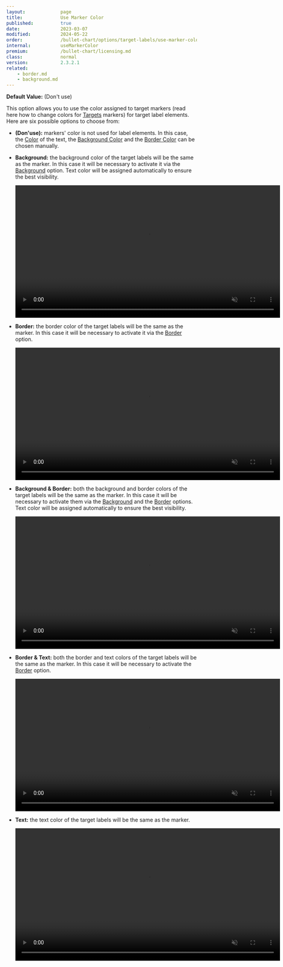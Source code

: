 ```yaml
---
layout:             page
title:              Use Marker Color
published:          true
date:               2023-03-07
modified:   	    2024-05-22
order:              /bullet-chart/options/target-labels/use-marker-color
internal:           useMarkerColor
premium:            /bullet-chart/licensing.md
class:              normal
version:            2.3.2.1
related:
    - border.md
    - background.md
---
```


**Default Value:** (Don't use)

This option allows you to use the color assigned to target markers (read here how to change colors for [Targets](/_docs/bullet-chart/options/targets/color.md) markers) for target label elements.
Here are six possible options to choose from:

- **(Don'use):** markers' color is not used for label elements. In this case, the [Color](color.md) of the text, the [Background Color](background-colour.md) and the [Border Color](border-color.md) can be chosen manually.

- **Background:** the background color of the target labels will be the same as the marker. In this case it will be necessary to activate it via the [Background](background.md) option. Text color will be assigned automatically to ensure the best visibility.

    <video src="images/target-labels-use-marker-color-background.mp4" width="700" autoplay loop muted></video>

- **Border:** the border color of the target labels will be the same as the marker. In this case it will be necessary to activate it via the [Border](border.md) option.

    <video src="images/target-labels-use-marker-color-border.mp4" width="700" autoplay loop muted></video>

- **Background & Border:** both the background and border colors of the target labels will be the same as the marker. In this case it will be necessary to activate them via the [Background](background.md) and the [Border](border.md) options. Text color will be assigned automatically to ensure the best visibility.

    <video src="images/target-labels-use-marker-color-background&border.mp4" width="700" autoplay loop muted></video>
    
- **Border & Text:** both the border and text colors of the target labels will be the same as the marker. In this case it will be necessary to activate the [Border](border.md) option.

    <video src="images/target-labels-use-marker-color-border&text.mp4" width="700" autoplay loop muted></video>

- **Text:** the text color of the target labels will be the same as the marker.

    <video src="images/target-labels-use-marker-color-text.mp4" width="700" autoplay loop muted></video>

